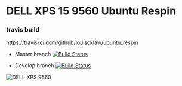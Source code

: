 

# DELL XPS 15 9560 Ubuntu Respin

### travis build
https://travis-ci.com/github/louiscklaw/ubuntu_respin

- Master branch
[![Build Status](https://travis-ci.com/louiscklaw/ubuntu_respin.svg?branch=master)](https://travis-ci.com/louiscklaw/ubuntu_respin)

- Develop branch
[![Build Status](https://travis-ci.com/louiscklaw/ubuntu_respin.svg?branch=develop)](https://travis-ci.com/louiscklaw/ubuntu_respin)

![DELL XPS 9560](https://github.com/stockmind/dell-xps-9560-ubuntu-respin/raw/master/screenshot.png)
